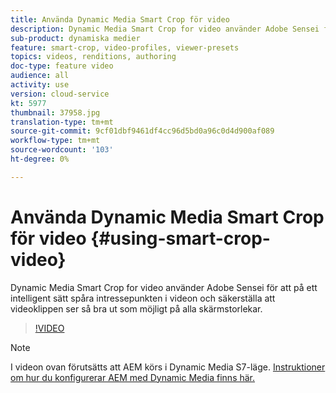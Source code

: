 ```yaml
---
title: Använda Dynamic Media Smart Crop för video
description: Dynamic Media Smart Crop for video använder Adobe Sensei för att på ett intelligent sätt spåra intressepunkten i videon och säkerställa att videoklippen ser så bra ut som möjligt på alla skärmstorlekar.
sub-product: dynamiska medier
feature: smart-crop, video-profiles, viewer-presets
topics: videos, renditions, authoring
doc-type: feature video
audience: all
activity: use
version: cloud-service
kt: 5977
thumbnail: 37958.jpg
translation-type: tm+mt
source-git-commit: 9cf01dbf9461df4cc96d5bd0a96c0d4d900af089
workflow-type: tm+mt
source-wordcount: '103'
ht-degree: 0%

---
```



# Använda Dynamic Media Smart Crop för video {#using-smart-crop-video}

Dynamic Media Smart Crop for video använder Adobe Sensei för att på ett intelligent sätt spåra intressepunkten i videon och säkerställa att videoklippen ser så bra ut som möjligt på alla skärmstorlekar.

>[!VIDEO](https://video.tv.adobe.com/v/37958/?quality=12)

>[!NOTE]
>
>I videon ovan förutsätts att AEM körs i Dynamic Media S7-läge. [Instruktioner om hur du konfigurerar AEM med Dynamic Media finns här.](https://docs.adobe.com/content/help/en/experience-manager-cloud-service/assets/dynamicmedia/config-dm.html)

